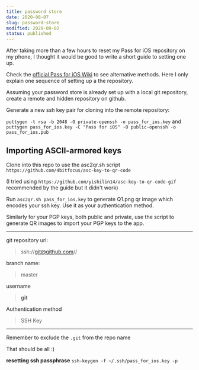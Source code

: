 ```yaml
---
title: password store
date: 2020-08-07
slug: password-store
modified: 2020-09-02
status: published
---
```


After taking more than a few hours to reset my Pass for iOS repository on my
phone, I thought it would be good to write a short guide to setting one up.

Check the [official Pass for iOS
Wiki](https://github.com/yishilin14/asc-key-to-qr-code-gif) to see alternative
methods. Here I only explain one sequence of setting up a the repository.

Assuming your password store is already set up with a local git repository,
create a remote and hidden repository on github. 

Generate a new ssh key pair for cloning into the remote repository:

`puttygen -t rsa -b 2048 -O private-openssh -o pass_for_ios.key` and `puttygen
pass_for_ios.key -C "Pass for iOS" -O public-openssh -o pass_for_ios.pub`

## Importing ASCII-armored keys

Clone into this repo to use the asc2qr.sh script
`https://github.com/4bitfocus/asc-key-to-qr-code` 

(I tried using `https://github.com/yishilin14/asc-key-to-qr-code-gif`
recommended by the guide but it didn't work)

Run `asc2qr.sh pass_for_ios.key` to generate Q1.png qr image which encodes your
ssh key.  Use it as your authentication method.

Similarly for your PGP keys, both public and private, use the script to
generate QR images to import your PGP keys to the app.

---

git repository url:
> ssh://git@github.com/<username>/<repo-name>

branch name:
> master

username
> **git**

Authentication method
> SSH Key

---

Remember to exclude the `.git` from the repo name

That should be all :)


**resetting ssh passphrase**
`ssh-keygen -f ~/.ssh/pass_for_ios.key -p`



